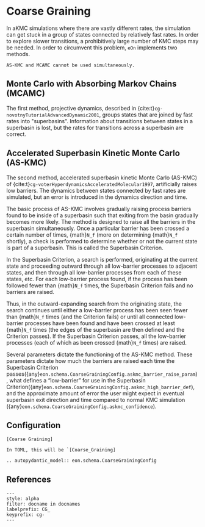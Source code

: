 # Coarse Graining

In aKMC simulations where there are vastly different rates, the simulation can
get stuck in a group of states connected by relatively fast rates. In order to
explore slower transitions, a prohibitively large number of KMC steps may be
needed. In order to circumvent this problem, `eOn` implements two methods. 

```{note}
AS-KMC and MCAMC cannot be used simultaneously.
```

## Monte Carlo with Absorbing Markov Chains (MCAMC)

The first method, projective dynamics, described in
{cite:t}`cg-novotnyTutorialAdvancedDynamic2001`, groups states that are joined
by fast rates into "superbasins". Information about transitions between states
in a superbasin is lost, but the rates for transitions across a superbasin are
correct. 

## Accelerated Superbasin Kinetic Monte Carlo (AS-KMC)

The second method, accelerated superbasin kinetic Monte Carlo (AS-KMC) of
{cite:t}`cg-voterHyperdynamicsAcceleratedMolecular1997`, artificially raises low
barriers. The dynamics between states connected by fast rates are simulated, but
an error is introduced in the dynamics direction and time. 


The basic process of AS-KMC involves gradually raising process barriers found to
be inside of a superbasin such that exiting from the basin gradually becomes
more likely. The method is designed to raise all the barriers in the superbasin
simultaneously. Once a particular barrier has been crossed a certain number of
times, {math}`N_f` (more on determining {math}`N_f` shortly), a check is
performed to determine whether or not the current state is part of a superbasin.
This is called the Superbasin Criterion.

In the Superbasin Criterion, a search is performed, originating at the current
state and proceeding outward through all low-barrier processes to adjacent
states, and then through all low-barrier processes from each of these states,
etc. For each low-barrier process found, if the process has been followed fewer
than {math}`N_f` times, the Superbasin Criterion fails and no barriers are
raised.

Thus, in the outward-expanding search from the originating state, the search
continues until either a low-barrier process has been seen fewer than
{math}`N_f` times (and the Criterion fails) or until all connected low-barrier
processes have been found and have been crossed at least {math}`N_f` times (the
edges of the superbasin are then defined and the Criterion passes). If the
Superbasin Criterion passes, all the low-barrier processes (each of which as
been crossed {math}`N_f` times) are raised.

Several parameters dictate the functioning of the AS-KMC method. These
parameters dictate how much the barriers are raised each time the Superbasin
Criterion
passes({any}`eon.schema.CoarseGrainingConfig.askmc_barrier_raise_param`), what
defines a “low-barrier” for use in the Superbasin
Criterion({any}`eon.schema.CoarseGrainingConfig.askmc_high_barrier_def`), and
the approximate amount of error the user might expect in eventual superbasin
exit direction and time compared to normal KMC simulation
({any}`eon.schema.CoarseGrainingConfig.askmc_confidence`).

## Configuration

```{code-block} ini
[Coarse Graining]
```

```{versionchanged} 2.1_TBA
In TOML, this will be `[Coarse_Graining]
```

```{eval-rst}
.. autopydantic_model:: eon.schema.CoarseGrainingConfig
```

## References


```{bibliography}
---
style: alpha
filter: docname in docnames
labelprefix: CG_
keyprefix: cg-
---
```

